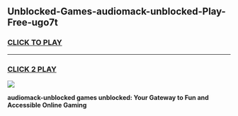 
## Unblocked-Games-audiomack-unblocked-Play-Free-ugo7t
<h3>
<a href="https://premium76.site?title=audiomack-unblocked&ref=12A">CLICK TO PLAY</a></h3>
<hr>

<h3>
<a href="https://premium76.site?title=audiomack-unblocked&ref=12A">CLICK 2 PLAY</a>
  
</h3>

<a href="https://premium76.site?title=audiomack-unblocked&ref=12A"><img src="https://clearcache.store/games.png"></a>


**audiomack-unblocked games unblocked: Your Gateway to Fun and Accessible Online Gaming**
